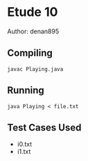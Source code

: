 # Etude 10
Author: denan895

## Compiling
`javac Playing.java`
## Running
`java Playing < file.txt`

## Test Cases Used
- i0.txt
- i1.txt